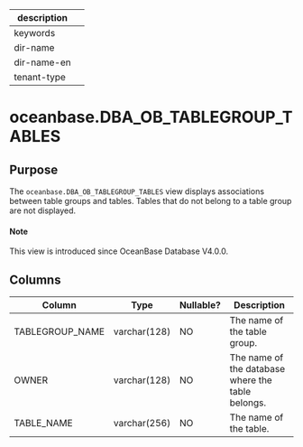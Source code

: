 | description ||
|---|---|
| keywords ||
| dir-name ||
| dir-name-en ||
| tenant-type ||

# oceanbase.DBA_OB_TABLEGROUP_TABLES

## Purpose

The `oceanbase.DBA_OB_TABLEGROUP_TABLES` view displays associations between table groups and tables. Tables that do not belong to a table group are not displayed.

<main id="notice" type='explain'>
  <h4>Note</h4>
  <p>This view is introduced since OceanBase Database V4.0.0. </p>
</main>

## Columns

| Column | Type | Nullable? | Description |
|-----------------|--------------|------------|---------------|
| TABLEGROUP_NAME | varchar(128) | NO | The name of the table group. |
| OWNER | varchar(128) | NO | The name of the database where the table belongs. |
| TABLE_NAME | varchar(256) | NO | The name of the table. |
